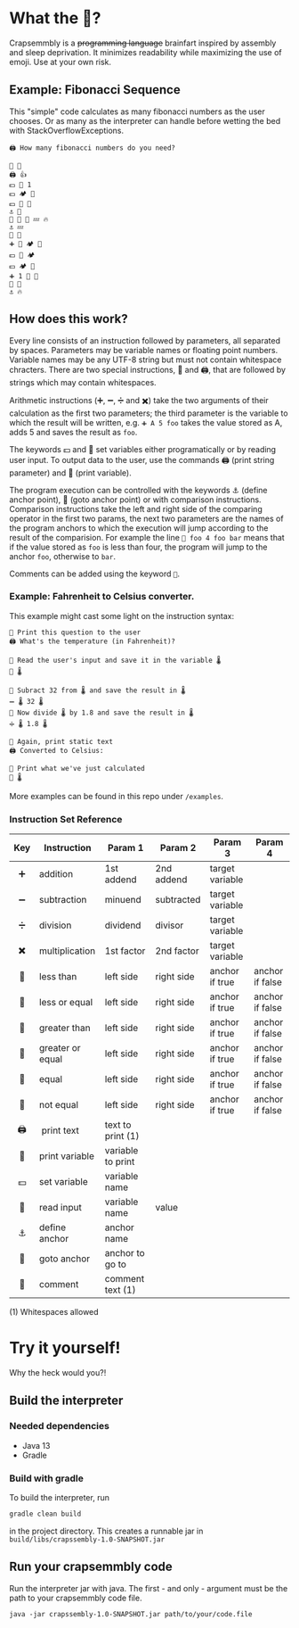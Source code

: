 # What the 🦀?
Crapsemmbly is a ~~programming language~~ brainfart inspired by assembly and sleep deprivation. It minimizes readability while maximizing the use of emoji. Use at your own risk.

## Example: Fibonacci Sequence
This "simple" code calculates as many fibonacci numbers as the user chooses. Or as many as the interpreter can handle before wetting the bed with StackOverflowExceptions.  

```
🖨 How many fibonacci numbers do you need?

📖 👔
🖨 👍
💵 🌙 1
💵 🏕 🌙
💵 💖 🌙
⚓ 🔑
🍊 👔 💖 💤 🔥
⚓ 💤
🏦 🌙
➕ 🌙 🏕 🚗
💵 🌙 🏕
💵 🏕 🚗
➕ 1 💖 💖
🚶 🔑
⚓ 🔥
```

## How does this work?
Every line consists of an instruction followed by parameters, all separated by spaces. Parameters may be variable names or floating point numbers. Variable names may be any UTF-8 string but must not contain whitespace chracters. There are two special instructions, 💬 and 🖨, that are followed by strings which may contain whitespaces.

Arithmetic instructions (➕, ➖, ➗ and ✖️) take the two arguments of their calculation as the first two parameters; the third parameter is the variable to which the result will be written, e.g. `➕ A 5 foo` takes the value stored as A, adds 5 and saves the result as `foo`.

The keywords 💵 and 📖 set variables either programatically or by reading user input. To output data to the user, use the commands 🖨 (print string parameter) and 🏦 (print variable).

The program execution can be controlled with the keywords ⚓ (define anchor point), 🚶 (goto anchor point) or with comparison instructions. Comparison instructions take the left and right side of the comparing operator in the first two params, the next two parameters are the names of the program anchors to which the execution will jump according to the result of the comparision. For example the line `🍌 foo 4 foo bar` means that if the value stored as `foo` is less than four, the program will jump to the anchor `foo`, otherwise to `bar`.

Comments can be added using the keyword `💬`.

### Example: Fahrenheit to Celsius converter.
This example might cast some light on the instruction syntax:

```
💬 Print this question to the user
🖨 What's the temperature (in Fahrenheit)?

💬 Read the user's input and save it in the variable 🌡️
📖 🌡️

💬 Subract 32 from 🌡 and save️ the result in 🌡
➖ 🌡️ 32 🌡️
💬 Now divide 🌡 by 1.8 and save️ the result in 🌡
➗ 🌡️ 1.8 🌡️

💬 Again, print static text
🖨 Converted to Celsius:

💬 Print what we've just calculated
🏦 🌡️
```

More examples can be found in this repo under `/examples`.

### Instruction Set Reference

| Key | Instruction        | Param 1           | Param 2    | Param 3         | Param 4         |
|:---:|--------------------|-------------------|------------|-----------------|-----------------|
|➕   | addition           | 1st addend        | 2nd addend | target variable |                 |
|➖   | subtraction        | minuend           | subtracted | target variable |                 |
|➗   | division           | dividend          | divisor    | target variable |                 |
|✖️    | multiplication     | 1st factor        | 2nd factor | target variable |                 |
|🍌   | less than          | left side         | right side | anchor if true  | anchor if false |
|🍆   | less or equal      | left side         | right side | anchor if true  | anchor if false |
|🍉   | greater than       | left side         | right side | anchor if true  | anchor if false |
|🍊   | greater or equal   | left side         | right side | anchor if true  | anchor if false |
|🍋   | equal              | left side         | right side | anchor if true  | anchor if false |
|🍍   | not equal          | left side         | right side | anchor if true  | anchor if false |
|🖨   |️ print text         | text to print (1) |            |                 |                 |
|🏦   | print variable     | variable to print |            |                 |                 |
|💵   | set variable       | variable name     |            |                 |                 |
|📖   | read input         | variable name     | value      |                 |                 |
|⚓    | define anchor      | anchor name       |            |                 |                 |
|🚶   | goto anchor        | anchor to go to   |            |                 |                 |
|💬   | comment            | comment text (1)  |            |                 |                 |

(1) Whitespaces allowed

# Try it yourself!
Why the heck would you?!

## Build the interpreter
### Needed dependencies
* Java 13
* Gradle

### Build with gradle
To build the interpreter, run
```bash
gradle clean build
```
in the project directory. This creates a runnable jar in ` build/libs/crapssembly-1.0-SNAPSHOT.jar`

## Run your crapsemmbly code
Run the interpreter jar with java. The first - and only - argument must be the path to your crapsemmbly code file.
```
java -jar crapssembly-1.0-SNAPSHOT.jar path/to/your/code.file

```
